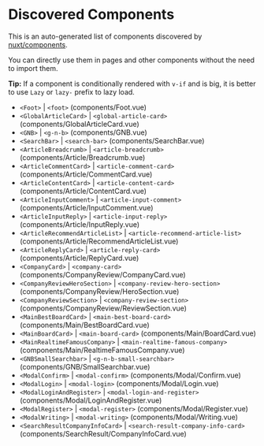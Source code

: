 # Discovered Components

This is an auto-generated list of components discovered by [nuxt/components](https://github.com/nuxt/components).

You can directly use them in pages and other components without the need to import them.

**Tip:** If a component is conditionally rendered with `v-if` and is big, it is better to use `Lazy` or `lazy-` prefix to lazy load.

- `<Foot>` | `<foot>` (components/Foot.vue)
- `<GlobalArticleCard>` | `<global-article-card>` (components/GlobalArticleCard.vue)
- `<GNB>` | `<g-n-b>` (components/GNB.vue)
- `<SearchBar>` | `<search-bar>` (components/SearchBar.vue)
- `<ArticleBreadcrumb>` | `<article-breadcrumb>` (components/Article/Breadcrumb.vue)
- `<ArticleCommentCard>` | `<article-comment-card>` (components/Article/CommentCard.vue)
- `<ArticleContentCard>` | `<article-content-card>` (components/Article/ContentCard.vue)
- `<ArticleInputComment>` | `<article-input-comment>` (components/Article/InputComment.vue)
- `<ArticleInputReply>` | `<article-input-reply>` (components/Article/InputReply.vue)
- `<ArticleRecommendArticleList>` | `<article-recommend-article-list>` (components/Article/RecommendArticleList.vue)
- `<ArticleReplyCard>` | `<article-reply-card>` (components/Article/ReplyCard.vue)
- `<CompanyCard>` | `<company-card>` (components/CompanyReview/CompanyCard.vue)
- `<CompanyReviewHeroSection>` | `<company-review-hero-section>` (components/CompanyReview/HeroSection.vue)
- `<CompanyReviewSection>` | `<company-review-section>` (components/CompanyReview/ReviewSection.vue)
- `<MainBestBoardCard>` | `<main-best-board-card>` (components/Main/BestBoardCard.vue)
- `<MainBoardCard>` | `<main-board-card>` (components/Main/BoardCard.vue)
- `<MainRealtimeFamousCompany>` | `<main-realtime-famous-company>` (components/Main/RealtimeFamousCompany.vue)
- `<GNBSmallSearchbar>` | `<g-n-b-small-searchbar>` (components/GNB/SmallSearchbar.vue)
- `<ModalConfirm>` | `<modal-confirm>` (components/Modal/Confirm.vue)
- `<ModalLogin>` | `<modal-login>` (components/Modal/Login.vue)
- `<ModalLoginAndRegister>` | `<modal-login-and-register>` (components/Modal/LoginAndRegister.vue)
- `<ModalRegister>` | `<modal-register>` (components/Modal/Register.vue)
- `<ModalWriting>` | `<modal-writing>` (components/Modal/Writing.vue)
- `<SearchResultCompanyInfoCard>` | `<search-result-company-info-card>` (components/SearchResult/CompanyInfoCard.vue)
